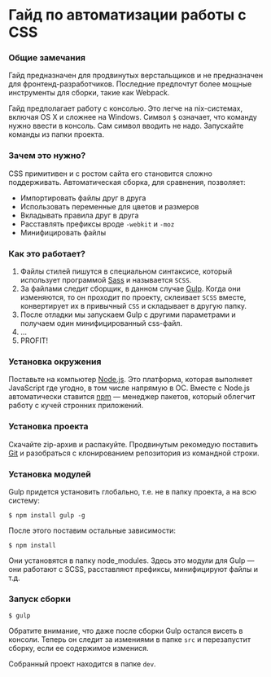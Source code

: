 # Гайд по автоматизации работы с CSS

### Общие замечания

Гайд предназначен для продвинутых верстальщиков и не предназначен для фронтенд-разработчиков. Последние предпочтут более мощные инструменты для сборки, такие как Webpack.

Гайд предполагает работу с консолью. Это легче на nix-системах, включая OS X и сложнее на Windows. Символ `$` означает, что команду нужно ввести в консоль. Сам символ вводить не надо. Запускайте команды из папки проекта.

### Зачем это нужно?

CSS примитивен и с ростом сайта его становится сложно поддерживать. Автоматическая сборка, для сравнения, позволяет:
* Импортировать файлы друг в друга
* Использовать переменные для цветов и размеров
* Вкладывать правила друг в друга
* Расставлять префиксы вроде `-webkit` и `-moz`
* Минифицировать файлы
 
### Как это работает?
1. Файлы стилей пишутся в специальном синтаксисе, который использует программой [Sass](http://sass-lang.com) и называется `SCSS`.
2. За файлами следит сборщик, в данном случае [Gulp](http://gulpjs.com). Когда они изменяются, то он проходит по проекту, склеивает `SCSS` вместе, конвертирует их в привычный `CSS` и складывает в другую папку.
3. После отладки мы запускаем Gulp с другими параметрами и получаем один минифицированный css-файл.
4. ...
5. PROFIT!

### Установка окружения

Поставьте на компьютер [Node.js](https://nodejs.org/en/). Это платформа, которая выполняет JavaScript где угодно, в том числе напрямую в ОС. Вместе с Node.js автоматически ставится [npm](https://www.npmjs.com) — менеджер пакетов, который облегчит работу с кучей стронних приложений.

### Установка проекта

Скачайте zip-архив и распакуйте. Продвинутым рекомедую поставить [Git](https://git-scm.com) и разобраться с клонированием репозитория из командной строки.

### Установка модулей

Gulp придется установить глобально, т.е. не в папку проекта, а на всю систему:
```
$ npm install gulp -g
```

После этого поставим остальные зависимости:
```
$ npm install
```

Они установятся в папку node_modules. Здесь это модули для Gulp — они работают с SCSS, расставляют префиксы, минифицируют файлы и т.д.

### Запуск сборки

```
$ gulp
```
Обратите внимание, что даже после сборки Gulp остался висеть в консоли. Теперь он следит за измениями в папке `src` и перезапустит сборку, если ее содержимое изменися.

Собранный проект находится в папке `dev`.
